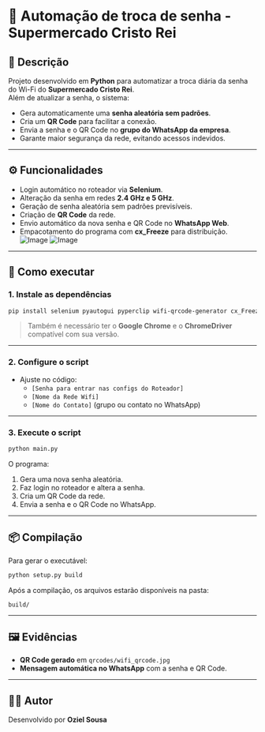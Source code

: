 # 🔐 Automação de troca de senha - Supermercado Cristo Rei

## 📌 Descrição
Projeto desenvolvido em **Python** para automatizar a troca diária da senha do Wi-Fi do **Supermercado Cristo Rei**.  
Além de atualizar a senha, o sistema:
- Gera automaticamente uma **senha aleatória sem padrões**.
- Cria um **QR Code** para facilitar a conexão.
- Envia a senha e o QR Code no **grupo do WhatsApp da empresa**.
- Garante maior segurança da rede, evitando acessos indevidos.

---

## ⚙️ Funcionalidades
- Login automático no roteador via **Selenium**.
- Alteração da senha em redes **2.4 GHz e 5 GHz**.
- Geração de senha aleatória sem padrões previsíveis.
- Criação de **QR Code** da rede.
- Envio automático da nova senha e QR Code no **WhatsApp Web**.
- Empacotamento do programa com **cx_Freeze** para distribuição.
  ![Image](https://github.com/user-attachments/assets/7bc71244-3664-4aae-9fbb-c02886b0bf3e)
  ![Image](https://github.com/user-attachments/assets/91c5e8d8-ac65-4573-a626-38da5799a7c7)

---

## 🚀 Como executar

### 1. Instale as dependências
```bash
pip install selenium pyautogui pyperclip wifi-qrcode-generator cx_Freeze
```

> Também é necessário ter o **Google Chrome** e o **ChromeDriver** compatível com sua versão.

---

### 2. Configure o script
- Ajuste no código:
  - `[Senha para entrar nas configs do Roteador]`
  - `[Nome da Rede Wifi]`
  - `[Nome do Contato]` (grupo ou contato no WhatsApp)

---

### 3. Execute o script
```bash
python main.py
```

O programa:
1. Gera uma nova senha aleatória.  
2. Faz login no roteador e altera a senha.  
3. Cria um QR Code da rede.  
4. Envia a senha e o QR Code no WhatsApp.  

---

## 📦 Compilação
Para gerar o executável:

```bash
python setup.py build
```

Após a compilação, os arquivos estarão disponíveis na pasta:

```
build/
```

---

## 🖼️ Evidências
- **QR Code gerado** em `qrcodes/wifi_qrcode.jpg`
- **Mensagem automática no WhatsApp** com a senha e QR Code.

---

## 👨‍💻 Autor
Desenvolvido por **Oziel Sousa**
